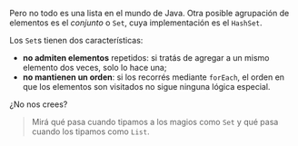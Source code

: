 Pero no todo es una lista en el mundo de Java. Otra posible agrupación de elementos es el _conjunto_ o `Set`, cuya implementación es el `HashSet`.

Los `Set`s tienen dos características:

  * **no admiten elementos** repetidos: si tratás de agregar a un mismo elemento dos veces, solo lo hace una;
  * **no mantienen un orden**: si los recorrés mediante `forEach`, el orden en que los elementos son visitados no sigue ninguna lógica especial. 

¿No nos crees? 

> Mirá qué pasa cuando tipamos a los magios como `Set` y qué pasa cuando los tipamos como `List`.


